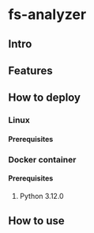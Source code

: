 # fs-analyzer

## Intro

## Features

## How to deploy

### Linux

#### Prerequisites

### Docker container

#### Prerequisites
1. Python 3.12.0

## How to use
